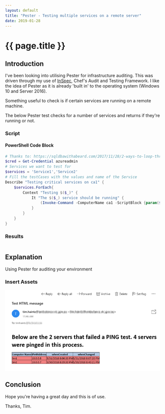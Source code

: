 ```yaml
---
layout: default
title: "Pester - Testing multiple services on a remote server"
date: 2019-01-28
---
```

# {{ page.title }}

## Introduction

I've been looking into utilising Pester for infrastructure auditing. This was driven through my use of [InSpec](https://www.inspec.io/), Chef's Audit and Testing Framework. I like the idea of Pester as it is already 'built in' to the operating system (Windows 10 and Server 2016).

Something useful to check is if certain services are running on a remote machine.

The below Pester test checks for a number of services and returns if they're running or not.

### Script

#### PowerShell Code Block

```powershell
# Thanks to: https://sqldbawithabeard.com/2017/11/28/2-ways-to-loop-through-collections-in-pester/
$cred = Get-Credential azureadmin
# Services we want to test for
$services = 'Service1','Service2'
# Fill the testCases with the values and name of the Service
Describe "Testing critical services on ca1" {
    $services.ForEach{
        Context "Testing $($_)" {
            It "The $($_) service should be running" {
                (Invoke-Command -ComputerName ca1 -ScriptBlock {param($_) Get-Service -ServiceName $_} -Credential $cred -ArgumentList $_ ).status | Should be 'Running'
            }
        }
    }
}

```

### Results

```powershell

```

## Explanation

Using Pester for auditing your environment

### Insert Assets

![HTML Report](/assets/20180531/HTML-EmailAsFile.png)

## Conclusion

Hope you're having a great day and this is of use.

Thanks, Tim.
